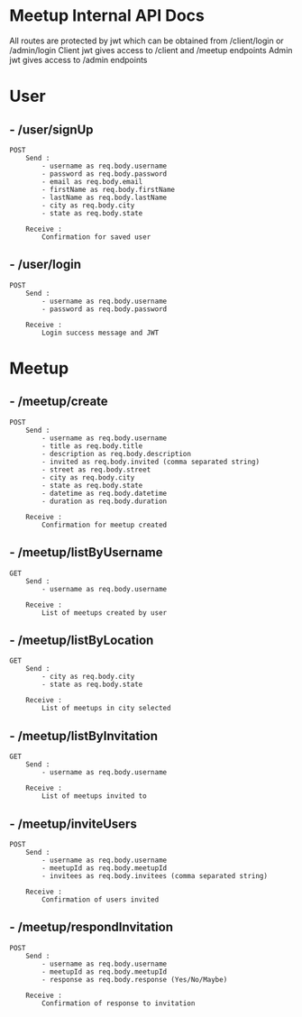 # Meetup Internal API Docs

All routes are protected by jwt which can be obtained from /client/login or /admin/login
Client jwt gives access to /client and /meetup endpoints
Admin jwt gives access to /admin endpoints


# User

## - /user/signUp
    POST
        Send : 
            - username as req.body.username
            - password as req.body.password
            - email as req.body.email
            - firstName as req.body.firstName
            - lastName as req.body.lastName
            - city as req.body.city
            - state as req.body.state

        Receive : 
            Confirmation for saved user      

## - /user/login
    POST
        Send :
            - username as req.body.username
            - password as req.body.password

        Receive : 
            Login success message and JWT 

# Meetup

## - /meetup/create
    POST
        Send : 
            - username as req.body.username
            - title as req.body.title
            - description as req.body.description
            - invited as req.body.invited (comma separated string)
            - street as req.body.street
            - city as req.body.city
            - state as req.body.state
            - datetime as req.body.datetime
            - duration as req.body.duration

        Receive : 
            Confirmation for meetup created

## - /meetup/listByUsername
    GET
        Send :
            - username as req.body.username

        Receive :
            List of meetups created by user

## - /meetup/listByLocation
    GET
        Send :
            - city as req.body.city
            - state as req.body.state
        
        Receive :
            List of meetups in city selected

## - /meetup/listByInvitation
    GET
        Send :
            - username as req.body.username

        Receive :
            List of meetups invited to

## - /meetup/inviteUsers
    POST
        Send :
            - username as req.body.username
            - meetupId as req.body.meetupId
            - invitees as req.body.invitees (comma separated string)

        Receive :
            Confirmation of users invited

## - /meetup/respondInvitation
    POST
        Send :
            - username as req.body.username
            - meetupId as req.body.meetupId
            - response as req.body.response (Yes/No/Maybe)

        Receive :
            Confirmation of response to invitation


